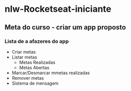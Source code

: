 # nlw-Rocketseat-iniciante

## Meta do curso - criar um app proposto

### Lista de a afazeres do app

- Criar metas
- Listar metas
  - Metas Realizadas
  - Metas Abertas 
- Marcar/Desmarcar mmetas realizadas
- Remover metas
- Sistema de mensagem
